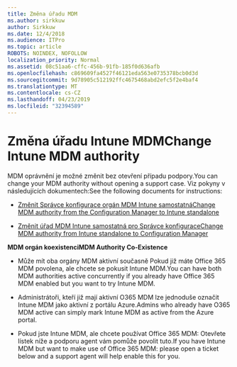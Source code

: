 ```yaml
---
title: Změna úřadu MDM
ms.author: sirkkuw
author: Sirkkuw
ms.date: 12/4/2018
ms.audience: ITPro
ms.topic: article
ROBOTS: NOINDEX, NOFOLLOW
localization_priority: Normal
ms.assetid: 08c51aa6-cffc-456b-91fb-185f0d636afb
ms.openlocfilehash: c869609fa4527f46121eda563e0735378bcb0d3d
ms.sourcegitcommit: 9d78905c512192ffc4675468abd2efc5f2e4baf4
ms.translationtype: MT
ms.contentlocale: cs-CZ
ms.lasthandoff: 04/23/2019
ms.locfileid: "32394589"
---
```

# <a name="change-intune-mdm-authority"></a><span data-ttu-id="15664-102">Změna úřadu Intune MDM</span><span class="sxs-lookup"><span data-stu-id="15664-102">Change Intune MDM authority</span></span>

<span data-ttu-id="15664-103">MDM oprávnění je možné změnit bez otevření případu podpory.</span><span class="sxs-lookup"><span data-stu-id="15664-103">You can change your MDM authority without opening a support case.</span></span> <span data-ttu-id="15664-104">Viz pokyny v následujících dokumentech:</span><span class="sxs-lookup"><span data-stu-id="15664-104">See the following documents for instructions:</span></span>
  
- [<span data-ttu-id="15664-105">Změnit Správce konfigurace orgán MDM Intune samostatná</span><span class="sxs-lookup"><span data-stu-id="15664-105">Change MDM authority from the Configuration Manager to Intune standalone</span></span>](https://docs.microsoft.com/sccm/mdm/deploy-use/migrate-change-mdm-authority)
    
- [<span data-ttu-id="15664-106">Změnit úřad MDM Intune samostatná pro Správce konfigurace</span><span class="sxs-lookup"><span data-stu-id="15664-106">Change MDM authority from Intune standalone to Configuration Manager</span></span>](https://docs.microsoft.com/sccm/mdm/deploy-use/change-mdm-authority)
    
 <span data-ttu-id="15664-107">**MDM orgán koexistenci**</span><span class="sxs-lookup"><span data-stu-id="15664-107">**MDM Authority Co-Existence**</span></span>
  
- <span data-ttu-id="15664-108">Může mít oba orgány MDM aktivní současně Pokud již máte Office 365 MDM povolena, ale chcete se pokusit Intune MDM.</span><span class="sxs-lookup"><span data-stu-id="15664-108">You can have both MDM authorities active concurrently if you already have Office 365 MDM enabled but you want to try Intune MDM.</span></span>
    
- <span data-ttu-id="15664-109">Administrátoři, kteří již mají aktivní O365 MDM lze jednoduše označit Intune MDM jako aktivní z portálu Azure.</span><span class="sxs-lookup"><span data-stu-id="15664-109">Admins who already have O365 MDM active can simply mark Intune MDM as active from the Azure portal.</span></span>
    
- <span data-ttu-id="15664-110">Pokud jste Intune MDM, ale chcete používat Office 365 MDM: Otevřete lístek níže a podporu agent vám pomůže povolit tuto.</span><span class="sxs-lookup"><span data-stu-id="15664-110">If you have Intune MDM but want to make use of Office 365 MDM: please open a ticket below and a support agent will help enable this for you.</span></span>
    

